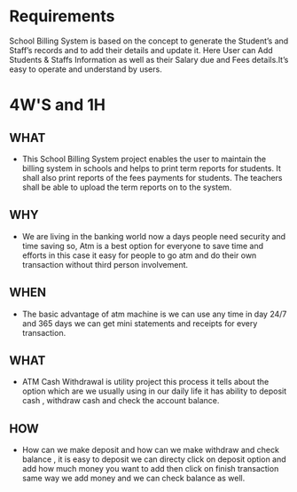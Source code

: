 # Requirements
 
  School Billing System is based on the concept to generate the Student’s and Staff’s records and to add their details and update it. Here User can Add Students & Staffs Information as well as their Salary due and Fees details.It’s easy to operate and understand by users.
  
# 4W'S and 1H
   
   ## WHAT

   * This School Billing System project enables the user to maintain the billing system in schools and helps to print term reports for students. It shall also print reports of the fees payments for students. The teachers shall be able to upload the term reports on to the system. 

   ## WHY

   * We are living in the banking world now a days people need security and time saving so, Atm is a best option for everyone to save time and efforts in this case it easy for people to go atm and do their own transaction without third person involvement.

   ## WHEN

   * The basic advantage of atm machine is we can use any time in day 24/7 and 365 days we can get mini statements and receipts for every transaction.

   ## WHAT

   *  ATM Cash Withdrawal is utility project this process it tells about the option which are we usually using in our daily life it has ability to deposit cash , withdraw cash and check the account balance.

   ## HOW

   * How can we make deposit and how can we make withdraw and check balance , it is easy  to deposit we can directy click on deposit option and add how much money you want to add then click on finish transaction same way we add money and we can check balance as well.
